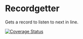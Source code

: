 # Recordgetter

Gets a record to listen to next in line.

[![Coverage Status](https://coveralls.io/repos/github/brotherlogic/recordgetter/badge.svg?branch=master)](https://coveralls.io/github/brotherlogic/recordgetter?branch=master)